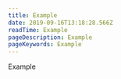 ```yaml
---
title: Example
date: 2019-09-16T13:18:28.566Z
readTime: Example
pageDescription: Example
pageKeywords: Example
---
```

Example
